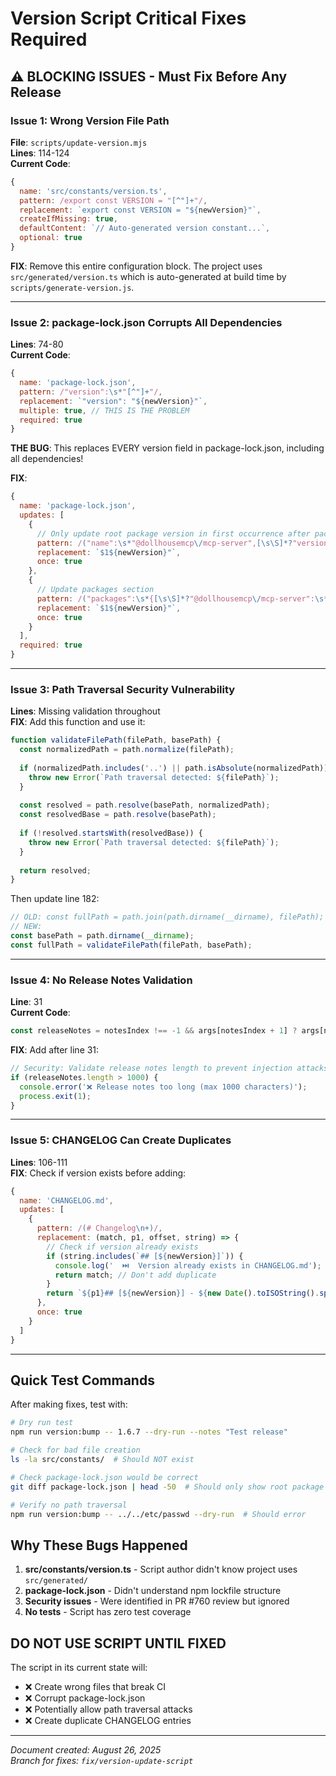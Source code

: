# Version Script Critical Fixes Required

## ⚠️ BLOCKING ISSUES - Must Fix Before Any Release

### Issue 1: Wrong Version File Path
**File**: `scripts/update-version.mjs`  
**Lines**: 114-124  
**Current Code**:
```javascript
{
  name: 'src/constants/version.ts',
  pattern: /export const VERSION = "[^"]+"/,
  replacement: `export const VERSION = "${newVersion}"`,
  createIfMissing: true,
  defaultContent: `// Auto-generated version constant...`,
  optional: true
}
```

**FIX**: Remove this entire configuration block. The project uses `src/generated/version.ts` which is auto-generated at build time by `scripts/generate-version.js`.

---

### Issue 2: package-lock.json Corrupts All Dependencies
**Lines**: 74-80  
**Current Code**:
```javascript
{
  name: 'package-lock.json',
  pattern: /"version":\s*"[^"]+"/,
  replacement: `"version": "${newVersion}"`,
  multiple: true, // THIS IS THE PROBLEM
  required: true
}
```

**THE BUG**: This replaces EVERY version field in package-lock.json, including all dependencies!

**FIX**:
```javascript
{
  name: 'package-lock.json',
  updates: [
    {
      // Only update root package version in first occurrence after package name
      pattern: /("name":\s*"@dollhousemcp\/mcp-server",[\s\S]*?"version":\s*")[^"]+"/,
      replacement: `$1${newVersion}"`,
      once: true
    },
    {
      // Update packages section
      pattern: /("packages":\s*{[\s\S]*?"@dollhousemcp\/mcp-server":\s*{[\s\S]*?"version":\s*")[^"]+"/,
      replacement: `$1${newVersion}"`,
      once: true
    }
  ],
  required: true
}
```

---

### Issue 3: Path Traversal Security Vulnerability
**Lines**: Missing validation throughout  
**FIX**: Add this function and use it:
```javascript
function validateFilePath(filePath, basePath) {
  const normalizedPath = path.normalize(filePath);
  
  if (normalizedPath.includes('..') || path.isAbsolute(normalizedPath)) {
    throw new Error(`Path traversal detected: ${filePath}`);
  }
  
  const resolved = path.resolve(basePath, normalizedPath);
  const resolvedBase = path.resolve(basePath);
  
  if (!resolved.startsWith(resolvedBase)) {
    throw new Error(`Path traversal detected: ${filePath}`);
  }
  
  return resolved;
}
```

Then update line 182:
```javascript
// OLD: const fullPath = path.join(path.dirname(__dirname), filePath);
// NEW:
const basePath = path.dirname(__dirname);
const fullPath = validateFilePath(filePath, basePath);
```

---

### Issue 4: No Release Notes Validation
**Line**: 31  
**Current Code**:
```javascript
const releaseNotes = notesIndex !== -1 && args[notesIndex + 1] ? args[notesIndex + 1] : '';
```

**FIX**: Add after line 31:
```javascript
// Security: Validate release notes length to prevent injection attacks
if (releaseNotes.length > 1000) {
  console.error('❌ Release notes too long (max 1000 characters)');
  process.exit(1);
}
```

---

### Issue 5: CHANGELOG Can Create Duplicates
**Lines**: 106-111  
**FIX**: Check if version exists before adding:
```javascript
{
  name: 'CHANGELOG.md',
  updates: [
    {
      pattern: /(# Changelog\n+)/,
      replacement: (match, p1, offset, string) => {
        // Check if version already exists
        if (string.includes(`## [${newVersion}]`)) {
          console.log('  ⏭️  Version already exists in CHANGELOG.md');
          return match; // Don't add duplicate
        }
        return `${p1}## [${newVersion}] - ${new Date().toISOString().split('T')[0]}${releaseNotes ? `\n\n${releaseNotes}` : '\n\n- Version bump'}\n\n`;
      },
      once: true
    }
  ]
}
```

---

## Quick Test Commands

After making fixes, test with:

```bash
# Dry run test
npm run version:bump -- 1.6.7 --dry-run --notes "Test release"

# Check for bad file creation
ls -la src/constants/  # Should NOT exist

# Check package-lock.json would be correct
git diff package-lock.json | head -50  # Should only show root package version

# Verify no path traversal
npm run version:bump -- ../../etc/passwd --dry-run  # Should error
```

## Why These Bugs Happened

1. **src/constants/version.ts** - Script author didn't know project uses `src/generated/`
2. **package-lock.json** - Didn't understand npm lockfile structure
3. **Security issues** - Were identified in PR #760 review but ignored
4. **No tests** - Script has zero test coverage

## DO NOT USE SCRIPT UNTIL FIXED

The script in its current state will:
- ❌ Create wrong files that break CI
- ❌ Corrupt package-lock.json 
- ❌ Potentially allow path traversal attacks
- ❌ Create duplicate CHANGELOG entries

---

*Document created: August 26, 2025*  
*Branch for fixes: `fix/version-update-script`*